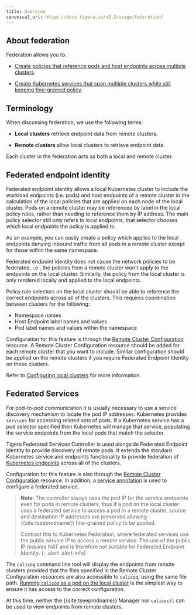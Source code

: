 ```yaml
---
title: Overview
canonical_url: https://docs.tigera.io/v2.3/usage/federation/
---
```


## About federation

Federation allows you to:

- [Create policies that reference pods and host endpoints across multiple clusters](#federated-endpoint-identity).

- [Create Kubernetes services that span multiple clusters while still keeping fine-grained policy](#federated-services).

## Terminology

When discussing federation, we use the following terms:

- **Local clusters** retrieve endpoint data from remote clusters.

- **Remote clusters** allow local clusters to retrieve endpoint data.

Each cluster in the federation acts as both a local and remote cluster.

## Federated endpoint identity

Federated endpoint identity allows a local Kubernetes cluster to include the workload endpoints (i.e. pods) and host
endpoints of a remote cluster in the calculation of the local policies that are applied on each node of the local
cluster. Pods on a remote cluster may be referenced by label in the local policy rules, rather than needing to reference
them by IP address. The main policy selector still only refers to local endpoints; that selector chooses which local
endpoints the policy is applied to.

As an example, you can easily create a policy which applies to the local endpoints denying inbound traffic from all pods
in a remote cluster except for those within the same namespace.

Federated endpoint identity does not cause the network policies to be federated, i.e., the policies from a remote
cluster won't apply to the endpoints on the local cluster. Similarly, the policy from the local cluster is only rendered
locally and applied to the local endpoints.

Policy rule selectors on the local cluster should be able to reference the correct endpoints across all of the clusters.
This requires coordination between clusters for the following:
   -  Namespace names
   -  Host Endpoint label names and values
   -  Pod label names and values within the namespace

Configuration for this feature is through the [Remote Cluster Configuration](/{{page.version}}/reference/calicoctl/resources/remoteclusterconfiguration)
resource. A Remote Cluster Configuration resource should be added for each remote cluster that you want to include.
Similar configuration should be applied on the remote clusters if you require Federated Endpoint Identity on those
clusters.

Refer to [Configuring local clusters](./configure-rcc) for more information.

## Federated Services

For pod-to-pod communication it is usually necessary to use a service discovery mechanism to locate the pod IP addresses.
Kubernetes provides `services` for accessing related sets of pods. If a Kubernetes service has a pod selector specified
then Kubernetes will manage that service, populating the service endpoints from the local pods that match the selector.

Tigera Federated Services Controller is used alongside Federated Endpoint
Identity to provide discovery of remote pods. It extends the standard Kubernetes service and endpoints functionality to
provide federation of [Kubernetes endpoints](https://kubernetes.io/docs/reference/generated/kubernetes-api/v1.10/#endpoints-v1-core) across all of the clusters.

Configuration for this feature is also through the [Remote Cluster Configuration](/{{page.version}}/reference/calicoctl/resources/remoteclusterconfiguration)
resource. In addition, a [service annotation](/{{page.version}}/usage/federation/services-controller) is used to configure
a federated service.

> **Note**: The controller always uses the pod IP for the service endpoints even for pods in remote clusters,
> thus if a pod on the local cluster uses a federated service to access a pod in a remote cluster, source and
> destination IP addresses are preserved allowing {{site.tseeprodname}} fine-grained policy to be applied.
>
> Contrast this to Kubernetes Federation, where federated services use the public service IP to access a remote service.
> The use of the public IP requires NAT and is therefore not suitable for Federated Endpoint Identity.
{: .alert .alert-info}

The `calicoq` command line tool will display the endpoints from remote clusters provided that the files specified
in the Remote Cluster Configuration resources are also accessible to `calicoq`, using the same file path.
[Running `calicoq` as a pod on the local cluster](/{{page.version}}/usage/calicoq/#installing-calicoq-as-a-kubernetes-pod)
is the simplest way to ensure it has access to the correct configuration.

At this time, neither the {{site.tseeprodname}} Manager nor `calicoctl` can be used to view endpoints from remote clusters.
